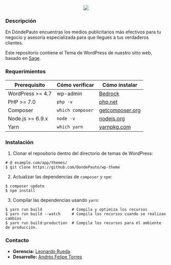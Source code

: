 <p align="center"><img src="https://files.dondepauto.co/brand/logo-dark.png?w=500"></p>

### Descripción

En DóndePauto encuentras los medios publicitarios más efectivos para tu negocio y asesoría especializada para que llegues a tus verdaderos clientes.

Este repositorio contiene el Tema de WordPress de nuestro sitio web, basado en [Sage](https://roots.io/sage).

### Requerimientos

| Prerequisito     | Cómo verificar   | Cómo instalar                                       |
| ---------------- | ---------------- | --------------------------------------------------- |
| WordPress >= 4.7 | wp-admin         | [Bedrock](https://roots.io/bedrock)                 |
| PHP >= 7.0       | `php -v`         | [php.net](http://php.net/manual/en/install.php)     |
| Composer         | `which composer` | [getcomposer.org](https://getcomposer.org/download) |
| Node.js >= 6.9.x | `node -v`        | [nodejs.org](http://nodejs.org/)                    |
| Yarn             | `which yarn`     | [yarnpkg.com](https://yarnpkg.com/en/docs/install)  |

### Instalación

1. Clonar el repositorio dentro del directorio de temas de WordPress:

```shell
# @ example.com/app/themes/
$ git clone https://github.com/DondePauto/wp-theme
```

2. Actualizar las dependencias de `composer` y `npm`:

```shell
$ composer update
$ npm install
```

3. Compilar las dependencias usando `yarn`:

```shell
$ yarn run build             # Compila y optimiza los recursos
$ yarn run build --watch     # Compila los recursos cuando se realizan cambios
$ yarn run build:production  # Compila los recursos para el ambiente de producción.
```

### Contacto

* **Gerencia:** [Leonardo Rueda](https://linkedin.com/in/leonardorueda)
* **Desarrollo:** [Andrés Felipe Torres](https://github.com/felipeandres254)
